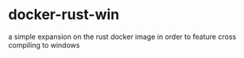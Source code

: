 # docker-rust-win
a simple expansion on the rust docker image in order to feature cross compiling to windows

